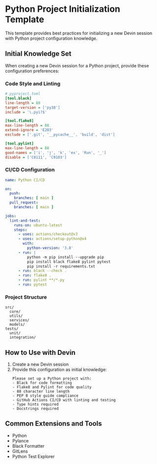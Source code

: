 # Python Project Initialization Template

This template provides best practices for initializing a new Devin session with Python project configuration knowledge.

## Initial Knowledge Set

When creating a new Devin session for a Python project, provide these configuration preferences:

### Code Style and Linting
```ini
# pyproject.toml
[tool.black]
line-length = 88
target-version = ['py38']
include = '\.pyi?$'

[tool.flake8]
max-line-length = 88
extend-ignore = 'E203'
exclude = ['.git', '__pycache__', 'build', 'dist']

[tool.pylint]
max-line-length = 88
good-names = ['i', 'j', 'k', 'ex', 'Run', '_']
disable = ['C0111', 'C0103']
```

### CI/CD Configuration
```yaml
name: Python CI/CD

on:
  push:
    branches: [ main ]
  pull_request:
    branches: [ main ]

jobs:
  lint-and-test:
    runs-on: ubuntu-latest
    steps:
      - uses: actions/checkout@v3
      - uses: actions/setup-python@v4
        with:
          python-version: '3.8'
      - run: |
          python -m pip install --upgrade pip
          pip install black flake8 pylint pytest
          pip install -r requirements.txt
      - run: black --check .
      - run: flake8 .
      - run: pylint **/*.py
      - run: pytest
```

### Project Structure
```
src/
  core/
  utils/
  services/
  models/
tests/
  unit/
  integration/
```

## How to Use with Devin

1. Create a new Devin session
2. Provide this configuration as initial knowledge:
   ```
   Please set up a Python project with:
   - Black for code formatting
   - Flake8 and Pylint for code quality
   - 88 character line length
   - PEP 8 style guide compliance
   - GitHub Actions CI/CD with linting and testing
   - Type hints required
   - Docstrings required
   ```

## Common Extensions and Tools
- Python
- Pylance
- Black Formatter
- GitLens
- Python Test Explorer
